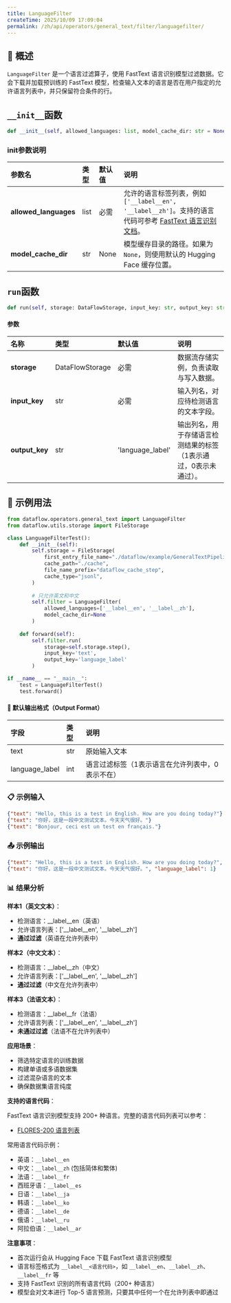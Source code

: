 ```yaml
---
title: LanguageFilter
createTime: 2025/10/09 17:09:04
permalink: /zh/api/operators/general_text/filter/languagefilter/
---
```


## 📘 概述

`LanguageFilter` 是一个语言过滤算子，使用 FastText 语言识别模型过滤数据。它会下载并加载预训练的 FastText 模型，检查输入文本的语言是否在用户指定的允许语言列表中，并只保留符合条件的行。

## `__init__`函数

```python
def __init__(self, allowed_languages: list, model_cache_dir: str = None)
```

### init参数说明

| 参数名              | 类型   | 默认值 | 说明                                                         |
| :------------------ | :----- | :----- | :----------------------------------------------------------- |
| **allowed_languages** | list | 必需   | 允许的语言标签列表，例如 `['__label__en', '__label__zh']`。支持的语言代码可参考 [FastText 语言识别文档](https://github.com/facebookresearch/flores/tree/main/flores200#languages-in-flores-200)。 |
| **model_cache_dir** | str    | None   | 模型缓存目录的路径。如果为 `None`，则使用默认的 Hugging Face 缓存位置。 |

## `run`函数

```python
def run(self, storage: DataFlowStorage, input_key: str, output_key: str='language_label')
```

#### 参数

| 名称          | 类型              | 默认值             | 说明                                       |
| :------------ | :---------------- | :----------------- | :----------------------------------------- |
| **storage**   | DataFlowStorage   | 必需               | 数据流存储实例，负责读取与写入数据。       |
| **input_key** | str               | 必需               | 输入列名，对应待检测语言的文本字段。       |
| **output_key**  | str               | 'language_label'   | 输出列名，用于存储语言检测结果的标签（1表示通过，0表示未通过）。     |

## 🧠 示例用法

```python
from dataflow.operators.general_text import LanguageFilter
from dataflow.utils.storage import FileStorage

class LanguageFilterTest():
    def __init__(self):
        self.storage = FileStorage(
            first_entry_file_name="./dataflow/example/GeneralTextPipeline/language_filter_test_input.jsonl",
            cache_path="./cache",
            file_name_prefix="dataflow_cache_step",
            cache_type="jsonl",
        )
        
        # 只允许英文和中文
        self.filter = LanguageFilter(
            allowed_languages=['__label__en', '__label__zh'],
            model_cache_dir=None
        )
        
    def forward(self):
        self.filter.run(
            storage=self.storage.step(),
            input_key='text',
            output_key='language_label'
        )

if __name__ == "__main__":
    test = LanguageFilterTest()
    test.forward()
```

#### 🧾 默认输出格式（Output Format）

| 字段 | 类型 | 说明 |
| :--- | :---- | :---------- |
| text | str | 原始输入文本 |
| language_label | int | 语言过滤标签（1表示语言在允许列表中，0表示不在） |

### 📋 示例输入

```json
{"text": "Hello, this is a test in English. How are you doing today?"}
{"text": "你好，这是一段中文测试文本。今天天气很好。"}
{"text": "Bonjour, ceci est un test en français."}
```

### 📤 示例输出

```json
{"text": "Hello, this is a test in English. How are you doing today?", "language_label": 1}
{"text": "你好，这是一段中文测试文本。今天天气很好。", "language_label": 1}
```

### 📊 结果分析

**样本1（英文文本）**：
- 检测语言：__label__en（英语）
- 允许语言列表：['__label__en', '__label__zh']
- **通过过滤**（英语在允许列表中）

**样本2（中文文本）**：
- 检测语言：__label__zh（中文）
- 允许语言列表：['__label__en', '__label__zh']
- **通过过滤**（中文在允许列表中）

**样本3（法语文本）**：
- 检测语言：__label__fr（法语）
- 允许语言列表：['__label__en', '__label__zh']
- **未通过过滤**（法语不在允许列表中）

**应用场景**：
- 筛选特定语言的训练数据
- 构建单语或多语数据集
- 过滤混杂语言的文本
- 确保数据集语言纯度

**支持的语言代码**：

FastText 语言识别模型支持 200+ 种语言。完整的语言代码列表可以参考：
- [FLORES-200 语言列表](https://github.com/facebookresearch/flores/tree/main/flores200#languages-in-flores-200)

常用语言代码示例：
- 英语：`__label__en`
- 中文：`__label__zh` (包括简体和繁体)
- 法语：`__label__fr`
- 西班牙语：`__label__es`
- 日语：`__label__ja`
- 韩语：`__label__ko`
- 德语：`__label__de`
- 俄语：`__label__ru`
- 阿拉伯语：`__label__ar`

**注意事项**：
- 首次运行会从 Hugging Face 下载 FastText 语言识别模型
- 语言标签格式为 `__label__<语言代码>`，如 `__label__en`、`__label__zh`、`__label__fr` 等
- 支持 FastText 识别的所有语言代码（200+ 种语言）
- 模型会对文本进行 Top-5 语言预测，只要其中任何一个在允许列表中即通过

